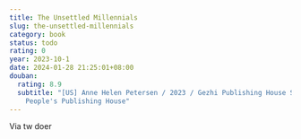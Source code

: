 ```yaml
---
title: The Unsettled Millennials
slug: the-unsettled-millennials
category: book
status: todo
rating: 0
year: 2023-10-1
date: 2024-01-28 21:25:01+08:00
douban:
  rating: 8.9
  subtitle: "[US] Anne Helen Petersen / 2023 / Gezhi Publishing House Shanghai
    People's Publishing House"
---
```


Via tw doer
